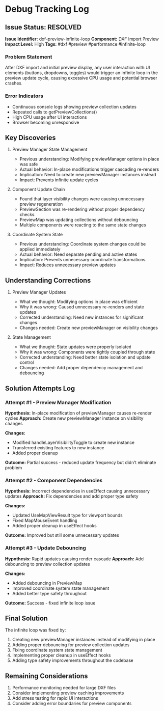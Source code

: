 # Debug Tracking Log

## Issue Status: RESOLVED
**Issue Identifier:** dxf-preview-infinite-loop
**Component:** DXF Import Preview
**Impact Level:** High
**Tags:** #dxf #preview #performance #infinite-loop

### Problem Statement
After DXF import and initial preview display, any user interaction with UI elements (buttons, dropdowns, toggles) would trigger an infinite loop in the preview update cycle, causing excessive CPU usage and potential browser crashes.

### Error Indicators
- Continuous console logs showing preview collection updates
- Repeated calls to getPreviewCollections()
- High CPU usage after UI interactions
- Browser becoming unresponsive

## Key Discoveries
1. Preview Manager State Management
   - Previous understanding: Modifying previewManager options in place was safe
   - Actual behavior: In-place modifications trigger cascading re-renders
   - Implication: Need to create new previewManager instances instead
   - Impact: Prevents infinite update cycles

2. Component Update Chain
   - Found that layer visibility changes were causing unnecessary preview regeneration
   - PreviewSection was re-rendering without proper dependency checks
   - PreviewMap was updating collections without debouncing
   - Multiple components were reacting to the same state changes

3. Coordinate System State
   - Previous understanding: Coordinate system changes could be applied immediately
   - Actual behavior: Need separate pending and active states
   - Implication: Prevents unnecessary coordinate transformations
   - Impact: Reduces unnecessary preview updates

## Understanding Corrections
1. Preview Manager Updates
   - What we thought: Modifying options in place was efficient
   - Why it was wrong: Caused unnecessary re-renders and state updates
   - Corrected understanding: Need new instances for significant changes
   - Changes needed: Create new previewManager on visibility changes

2. State Management
   - What we thought: State updates were properly isolated
   - Why it was wrong: Components were tightly coupled through state
   - Corrected understanding: Need better state isolation and update control
   - Changes needed: Add proper dependency management and debouncing

## Solution Attempts Log

### Attempt #1 - Preview Manager Modification
**Hypothesis:** In-place modification of previewManager causes re-render cycles
**Approach:** Create new previewManager instance on visibility changes

**Changes:**
- Modified handleLayerVisibilityToggle to create new instance
- Transferred existing features to new instance
- Added proper cleanup

**Outcome:** Partial success - reduced update frequency but didn't eliminate problem

### Attempt #2 - Component Dependencies
**Hypothesis:** Incorrect dependencies in useEffect causing unnecessary updates
**Approach:** Fix dependencies and add proper type safety

**Changes:**
- Updated UseMapViewResult type for viewport bounds
- Fixed MapMouseEvent handling
- Added proper cleanup in useEffect hooks

**Outcome:** Improved but still some unnecessary updates

### Attempt #3 - Update Debouncing
**Hypothesis:** Rapid updates causing render cascade
**Approach:** Add debouncing to preview collection updates

**Changes:**
- Added debouncing in PreviewMap
- Improved coordinate system state management
- Added better type safety throughout

**Outcome:** Success - fixed infinite loop issue

## Final Solution
The infinite loop was fixed by:
1. Creating new previewManager instances instead of modifying in place
2. Adding proper debouncing for preview collection updates
3. Fixing coordinate system state management
4. Implementing proper cleanup in useEffect hooks
5. Adding type safety improvements throughout the codebase

## Remaining Considerations
1. Performance monitoring needed for large DXF files
2. Consider implementing preview caching improvements
3. Add stress testing for rapid UI interactions
4. Consider adding error boundaries for preview components
